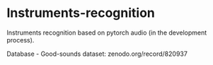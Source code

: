 # Instruments-recognition

Instruments recognition based on pytorch audio (in the development process).

Database - Good-sounds dataset: 
zenodo.org/record/820937

